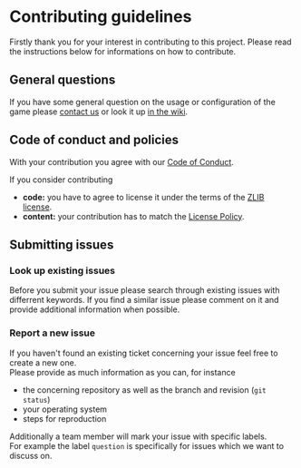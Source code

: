 # Contributing guidelines

Firstly thank you for your interest in contributing to this project.
Please read the instructions below for informations on how to contribute.

## General questions
If you have some general question on the usage or configuration of the game please [contact us](https://github.com/inexor-game/code/wiki/Development-Environment#contact) or look it up [in the wiki](https://github.com/inexor-game/code/wiki).

## Code of conduct and policies
With your contribution you agree with our [Code of Conduct](https://github.com/inexor-game/code/wiki/Code-of-Conduct). 

If you consider contributing
 * **code:** you have to agree to license it under the terms of the [ZLIB license](https://github.com/inexor-game/code/blob/master/license.md).
 * **content:** your contribution has to match the [License Policy](https://github.com/inexor-game/code/wiki/License-Policy).  

## Submitting issues

### Look up existing issues
Before you submit your issue please search through existing issues with differrent keywords.
If you find a similar issue please comment on it and provide additional information when possible.

### Report a new issue
If you haven't found an existing ticket concerning your issue feel free to create a new one.  
Please provide as much information as you can, for instance 

 * the concerning repository as well as the branch and revision (`git status`)
 * your operating system
 * steps for reproduction
 
Additionally a team member will mark your issue with specific labels.  
For example the label `question` is specifically for issues which we want to discuss on. 
